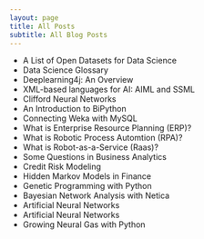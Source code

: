 ```yaml
---
layout: page
title: All Posts
subtitle: All Blog Posts
---
```


- A List of Open Datasets for Data Science
- Data Science Glossary
- Deeplearning4j: An Overview
- XML-based languages for AI: AIML and SSML
- Clifford Neural Networks
- An Introduction to BiPython
- Connecting Weka with MySQL
- What is Enterprise Resource Planning (ERP)?
- What is Robotic Process Automtion (RPA)?
- What is Robot-as-a-Service (Raas)?
- Some Questions in Business Analytics
- Credit Risk Modeling
- Hidden Markov Models in Finance
- Genetic Programming with Python
- Bayesian Network Analysis with Netica
- Artificial Neural Networks
- Artificial Neural Networks
- Growing Neural Gas with Python
